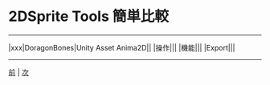 
# 2DSprite Tools 簡単比較 

--- 

|xxx|DoragonBones|Unity Asset Anima2D||
|操作|||
|機能|||
|Export|||

---


[前](https://github.com/175B005/weekreport4) | [次](https://github.com/175B005/weekreport6)
